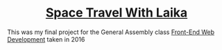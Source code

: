 <h1 align="center"> <a href="
https://ludmylaalmeida.github.io/spacetravelwithlaika/index.html" target="_blank">Space Travel With Laika</a></h1>

<p>This was my final project for the General Assembly class <a href="https://generalassemb.ly/education/front-end-web-development" target="_blank">Front-End Web Development</a> taken in 2016</p>
